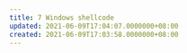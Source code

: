 ```yaml
---
title: 7 Windows shellcode
updated: 2021-06-09T17:04:07.0000000+08:00
created: 2021-06-09T17:03:58.0000000+08:00
---
```



